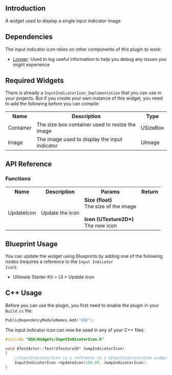 ## Introduction
A widget used to display a single input indicator image 

## Dependencies
The input indicator icon relies on other components of this plugin to work:
<ul>
    <li><a href="../logger">Logger</a>: Used to log useful information to help you debug any issues you might experience</li>
</ul>

## Required Widgets
There is already a <code>InputIndicatorIcon_Implementation</code> that you can use in your projects. But if you create your own instance of this widget, you need to add the following before you can compile:
<table>
    <tr>
        <th>Name</th>
        <th>Description</th>
        <th>Type</th>
    </tr>
    <tr>
        <td>Container</td>
        <td>The size box container used to resize the image</td>
        <td>USizeBox</td>
    </tr>
    <tr>
        <td>Image</td>
        <td>The image used to display the input indicator</td>
        <td>UImage</td>
    </tr>
</table>

## API Reference
### Functions
<table>
    <tr>
        <th>Name</th>
        <th>Description</th>
        <th>Params</th>
        <th>Return</th>
    </tr>    
    <tr>
        <td>UpdateIcon</td>
        <td>Update the icon</td>
        <td><strong>Size (float)</strong><br/>The size of the image<br/><br/><strong>Icon (UTexture2D*)</strong><br/>The new icon</td>
        <td></td>
    </tr>
</table>

## Blueprint Usage
You can update the widget using Blueprints by adding one of the following nodes (requires a reference to the <code>Input Indicator Icon</code>):
<ul>
    <li>Ultimate Starter Kit > UI > Update Icon</li>
</ul>

## C++ Usage
Before you can use the plugin, you first need to enable the plugin in your <code>Build.cs</code> file:
```c++
PublicDependencyModuleNames.Add("USK");
```

The input indicator icon can now be used in any of your C++ files:
```c++
#include "USK/Widgets/InputIndicatorIcon.h"

void ATestActor::Test(UTexture2D* JumpIndicatorIcon)
{
    //InputIndicatorIcon is a reference to a UInputIndicatorIcon widget
    InputIndicatorIcon->UpdateIcon(100.0f, JumpIndicatorIcon);
}
```